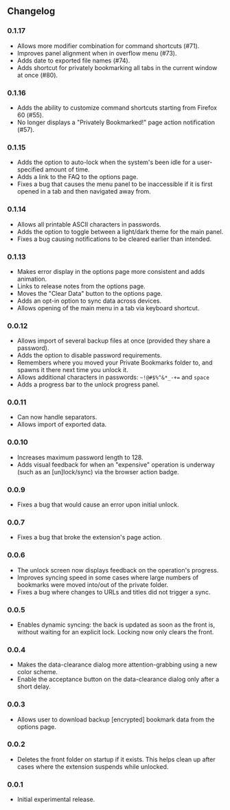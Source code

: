 ## Changelog

### 0.1.17
 * Allows more modifier combination for command shortcuts (#71).
 * Improves panel alignment when in overflow menu (#73).
 * Adds date to exported file names (#74).
 * Adds shortcut for privately bookmarking all tabs in the current window at once (#80).

### 0.1.16
 * Adds the ability to customize command shortcuts starting from Firefox 60 (#55).
 * No longer displays a "Privately Bookmarked!" page action notification (#57).

### 0.1.15
 * Adds the option to auto-lock when the system's been idle for a user-specified amount of time.
 * Adds a link to the FAQ to the options page.
 * Fixes a bug that causes the menu panel to be inaccessible if it is first opened in a tab and then navigated away from.

### 0.1.14
 * Allows all printable ASCII characters in passwords.
 * Adds the option to toggle between a light/dark theme for the main panel.
 * Fixes a bug causing notifications to be cleared earlier than intended.
 
### 0.1.13
 * Makes error display in the options page more consistent and adds animation.
 * Links to release notes from the options page.
 * Moves the "Clear Data" button to the options page.
 * Adds an opt-in option to sync data across devices.
 * Allows opening of the main menu in a tab via keyboard shortcut.

### 0.0.12
 * Allows import of several backup files at once (provided they share a password).
 * Adds the option to disable password requirements.
 * Remembers where you moved your Private Bookmarks folder to, and spawns it there next time you unlock it.
 * Allows additional characters in passwords: `~!@#$%^&*_-+=` and `space`
 * Adds a progress bar to the unlock progress panel.

### 0.0.11
 * Can now handle separators.
 * Allows import of exported data.
 
### 0.0.10
 * Increases maximum password length to 128.
 * Adds visual feedback for when an "expensive" operation is underway (such as an [un]lock/sync) via the browser action badge.
 
### 0.0.9
 * Fixes a bug that would cause an error upon initial unlock.
 
### 0.0.7
 * Fixes a bug that broke the extension's page action.
 
### 0.0.6
 * The unlock screen now displays feedback on the operation's progress.
 * Improves syncing speed in some cases where large numbers of bookmarks were moved into/out of the private folder.
 * Fixes a bug where changes to URLs and titles did not trigger a sync.

### 0.0.5
 * Enables dynamic syncing: the back is updated as soon as the front is, without waiting for an explicit lock. Locking now only clears the front.
 
### 0.0.4
 * Makes the data-clearance dialog more attention-grabbing using a new color scheme.
 * Enable the acceptance button on the data-clearance dialog only after a short delay.
 
### 0.0.3
 * Allows user to download backup [encrypted] bookmark data from the options page.
 
### 0.0.2
 * Deletes the front folder on startup if it exists. This helps clean up after cases where the extension suspends while unlocked.
 
### 0.0.1
 * Initial experimental release.
